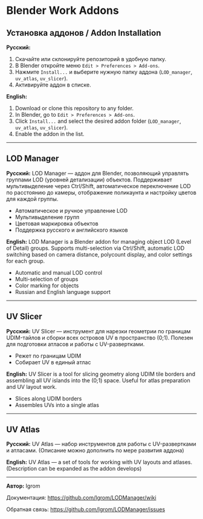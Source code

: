 # Blender Work Addons

## Установка аддонов / Addon Installation

**Русский:**
1. Скачайте или склонируйте репозиторий в удобную папку.
2. В Blender откройте меню `Edit > Preferences > Add-ons`.
3. Нажмите `Install...` и выберите нужную папку аддона (`LOD_manager`, `uv_atlas`, `uv_slicer`).
4. Активируйте аддон в списке.

**English:**
1. Download or clone this repository to any folder.
2. In Blender, go to `Edit > Preferences > Add-ons`.
3. Click `Install...` and select the desired addon folder (`LOD_manager`, `uv_atlas`, `uv_slicer`).
4. Enable the addon in the list.

---

## LOD Manager

**Русский:**
LOD Manager — аддон для Blender, позволяющий управлять группами LOD (уровней детализации) объектов. Поддерживает мультивыделение через Ctrl/Shift, автоматическое переключение LOD по расстоянию до камеры, отображение поликаунта и настройку цветов для каждой группы.

- Автоматическое и ручное управление LOD
- Мультивыделение групп
- Цветовая маркировка объектов
- Поддержка русского и английского языков

**English:**
LOD Manager is a Blender addon for managing object LOD (Level of Detail) groups. Supports multi-selection via Ctrl/Shift, automatic LOD switching based on camera distance, polycount display, and color settings for each group.

- Automatic and manual LOD control
- Multi-selection of groups
- Color marking for objects
- Russian and English language support

---

## UV Slicer

**Русский:**
UV Slicer — инструмент для нарезки геометрии по границам UDIM-тайлов и сборки всех островов UV в пространство (0;1). Полезен для подготовки атласов и работы с UV-развертками.

- Режет по границам UDIM
- Собирает UV в единый атлас

**English:**
UV Slicer is a tool for slicing geometry along UDIM tile borders and assembling all UV islands into the (0;1) space. Useful for atlas preparation and UV layout work.

- Slices along UDIM borders
- Assembles UVs into a single atlas

---

## UV Atlas

**Русский:**
UV Atlas — набор инструментов для работы с UV-развертками и атласами. (Описание можно дополнить по мере развития аддона)

**English:**
UV Atlas — a set of tools for working with UV layouts and atlases. (Description can be expanded as the addon develops)

---

**Автор:** Igrom

Документация: https://github.com/Igrom/LODManager/wiki

Обратная связь: https://github.com/Igrom/LODManager/issues
